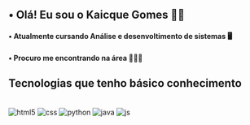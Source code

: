 ## • Olá! Eu sou o Kaicque Gomes 👋🏽

#### • Atualmente cursando Análise e desenvoltimento de sistemas 🖥️

#### • Procuro me encontrando na área 👨🏽‍💻

##  Tecnologias que tenho básico conhecimento



<div style="display: inline_block"> </br> 
<img  align= "center" alt="html5" src="https://img.shields.io/badge/HTML5-E34F26?style=for-the-badge&logo=html5&logoColor=white
">
<img  align= "center" alt="css" src="https://img.shields.io/badge/CSS3-1572B6?style=for-the-badge&logo=css3&logoColor=white
">
<img  align= "center" alt="python" src="https://img.shields.io/badge/Python-14354C?style=for-the-badge&logo=python&logoColor=white
">
<img  align= "center" alt="java" src="https://img.shields.io/badge/Java-ED8B00?style=for-the-badge&logo=openjdk&logoColor=white
">
<img  align= "center" alt="js" src="https://img.shields.io/badge/JavaScript-F7DF1E?style=for-the-badge&logo=javascript&logoColor=black
">
</div></br>
